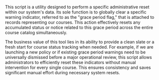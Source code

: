 This script is a utility designed to perform a specific administrative reset within our system's data. Its sole function is to globally clear a specific warning indicator, referred to as the "grace period flag," that is attached to records representing our courses. This action effectively resets any accumulated status or notice related to this grace period across the entire course catalog simultaneously.

The business value of this tool lies in its ability to provide a clean slate or a fresh start for course status tracking when needed. For example, if we are launching a new policy or if existing grace period warnings need to be universally dismissed before a major operational review, this script allows administrators to efficiently reset these indicators without manual intervention for every single course. This ensures consistency and saves significant manual effort during necessary system resets.
